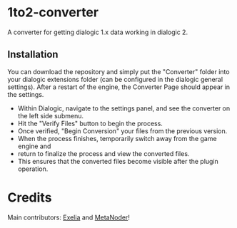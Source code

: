 # 1to2-converter

A converter for getting dialogic 1.x data working in dialogic 2. 

## Installation

You can download the repository and simply put the "Converter" folder into your dialogic extensions folder (can be configured in the dialogic general settings). After a restart of the engine, the Converter Page should appear in the settings.

- Within Dialogic, navigate to the settings panel, and see the converter on the left side submenu.
- Hit the "Verify Files" button to begin the process.  
- Once verified, "Begin Conversion" your files from the previous version.
- When the process finishes, temporarily switch away from the game engine and
- return to finalize the process and view the converted files.
- This ensures that the converted files become visible after the plugin operation. 

# Credits
Main contributors: [Exelia](https://github.com/exelia-antonov) and [MetaNoder](https://github.com/metanoder)!

